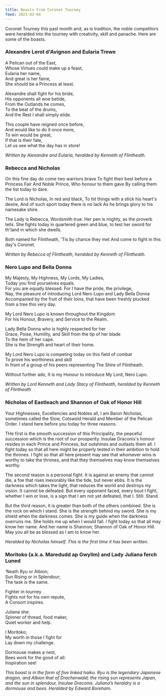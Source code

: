 ```yaml
---
title: Boasts from Coronet Tourney
feed: 2023-03-04
---
```


Coronet Tourney this past month and, as is tradition, the noble competitors were
heralded into the tourney with creativity, skill and panache. Here are some of the boasts.

### Alexandre Lerot d'Avignon and Eularia Trewe

A Pelican out of the East,   
Whose Virtues could make up a feast,   
Eularia her name,  
And great is her fame,  
She should be a Princess at least.

Alexandre shall fight for his bride,  
His opponents all woe betide,  
From the Outlands he comes,  
To the beat of the drums,  
And the Rest I shall simply elide.

This couple have reigned once before,  
And would like to do it once more,  
To win would be great,  
If that is their fate,  
Let us see what the day has in store! 

_Written by Alexandre and Eularia, heralded by Kenneth of Flintheath._

### Rebecca and Nicholas

On this fine day do come two warriors brave
To fight their best before a Princess Fair 
And Noble Prince, Who honour to them gave
By calling them the list today to dare.

The Lord is Nicholas, In red and black,
To hit things with a stick his heart's desire,
And of such sport today there is no lack
As he brings glory to his namesake shire.

The Lady is Rebecca, Wordsmith true.
Her pen is mighty, as the proverb tells.
She fights today in quartered green and blue,
to test her sword for th'land in which she dwells.

Both named for Flintheath,
'Tis by chance they met 
And come to fight in this day's Coronet.

_Written by Rebecca of Flintheath, heralded by Kenneth of Flintheath._

### Nero Lupo and Bella Donna

My Majesty, My Highness, My Lords, My Ladies,   
Today you find yourselves equals.  
For you are equally blessed.  For I have the pride, the privilege,  
Nay, the pleasure of introducing Lord Nero Lupo and Lady Bella Donna  
Accompanied by the fruit of their loins, that have been freshly plucked  
from a tree this very day.

My Lord Nero Lupo is known throughout the Kingdom  
For his Honour, Bravery, and Service to the Realm.

Lady Bella Donna who is highly respected for her   
Grace, Poise, Humility, and Skill from the tip of her blade  
To the hem of her cape.  
She is the Strength and heart of their home.

My Lord Nero Lupo is competing today on this field of combat  
To prove his worthiness and skill  
In front of a group of his peers representing The Shire of Flintheath.

Without further ado, It is my Honour to introduce My Lord, Nero Lupo. 

_Written by Lord Kenneth and Lady Stacy of Flintheath, heralded by Kenneth of Flintheath_

### Nicholas of Eastleach and Shannon of Oak of Honor Hill

Your Highnesses, Excellencies and Nobles all, I am Baron Nicholas, sometimes
called the Slow, Cotswold Herald and Member of the Pelican Order. I stand here
before you today for three reasons.

THe first is the smooth succession of this Principality, the peaceful succession
which is the root of our prosperity. Insulae Draconis's honour resides in each
Prince and Princess, but outshines and outlasts them all. I fight today so that
all here might be properly tested in their ambition to hold the thrones. I fight
so that all here present may see that whomever wins is worthy to take the
thrones, and that they themselves may know themselves worthy.

The second reason is a personal fight. It is against an enemy that cannot die, a
foe that rises inexorably like the tide, but never ebbs. It is the darkness
which takes the light, that reduces the world and destroys my vision. It cannot
be defeated. But every opponent faced, every bout I fight, whether I win or
lose, is a sign that I am not yet defeated, that I. Still. Stand.

But the third reason, it is greater than both of the others combined. She is the
rock on which I stand. She is the strength behind my sword. She is my shield
when the darkness comes. She is my guide when the darkness overruns me. She
holds me up when I would fall. I fight today so that all may know her name. And
her name is Shannon; Shannon of Oak of Honor Hill. May you all be as blessed as
I am to know her.

_Heralded by Nicholas himself. This is the first time it has been written._

### Moritoko (a.k.a. Maredudd ap Gwylim) and Lady Juliana ferch Luned

‘Neath Ryu or Albion;  
Sun Rising or in Splendour;  
The task is the same.  
  
Fighter in tourney  
Fights not for his own repute,  
A Consort inspires.  
  
Juliana she:  
Spinner of thread, food maker,  
Quiet worker and help.  
  
I Moritoko;  
My worth in those I fight for  
Lay down my challenge.  
  
Dormouse makes a nest,  
Bees work for the good of all:  
Inspiration see!

_This boast is in the form of five linked haiku. Ryu is the legendary Japanese dragon, and Albion that of Drachenwald; the rising sun represents Japan, and the sun in splendour, Insulae Draconis. Juliana’s heraldry is a dormouse and bees. Heralded by Edward Boreham._


